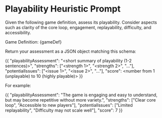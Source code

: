 # Playability Heuristic Prompt

Given the following game definition, assess its playability. Consider aspects such as clarity of the core loop, engagement, replayability, difficulty, and accessibility.

Game Definition:
{gameDef}

Return your assessment as a JSON object matching this schema:

{{
  "playabilityAssessment": "<short summary of playability (1-2 sentences)>",
  "strengths": ["<strength 1>", "<strength 2>", "..."],
  "potentialIssues": ["<issue 1>", "<issue 2>", "..."],
  "score": <number from 1 (unplayable) to 10 (highly playable)>
}}

For example:

{{
  "playabilityAssessment": "The game is engaging and easy to understand, but may become repetitive without more variety.",
  "strengths": ["Clear core loop", "Accessible to new players"],
  "potentialIssues": ["Limited replayability", "Difficulty may not scale well"],
  "score": 7
}}
